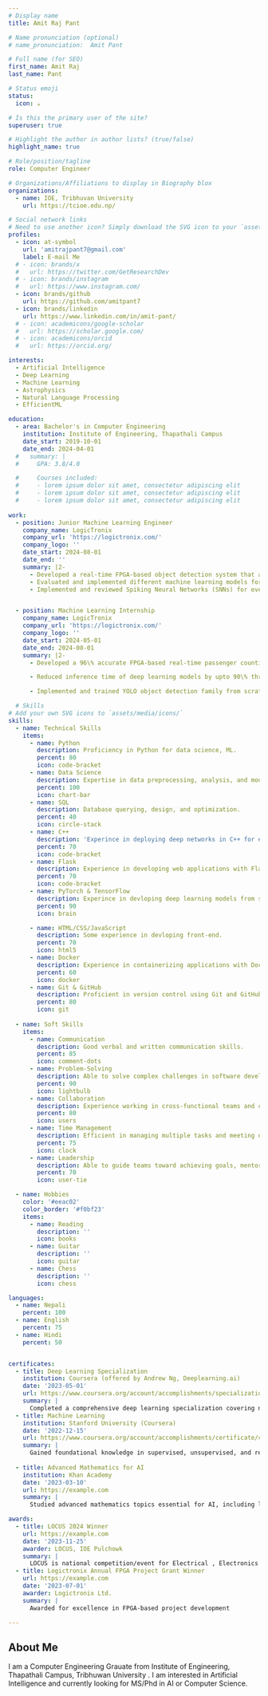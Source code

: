 ```yaml
---
# Display name
title: Amit Raj Pant

# Name pronunciation (optional)
# name_pronunciation:  Amit Pant

# Full name (for SEO)
first_name: Amit Raj
last_name: Pant

# Status emoji
status:
  icon: ☕️

# Is this the primary user of the site?
superuser: true

# Highlight the author in author lists? (true/false)
highlight_name: true

# Role/position/tagline
role: Computer Engineer

# Organizations/Affiliations to display in Biography blox
organizations:
  - name: IOE, Tribhuvan University
    url: https://tcioe.edu.np/

# Social network links
# Need to use another icon? Simply download the SVG icon to your `assets/media/icons/` folder.
profiles:
  - icon: at-symbol
    url: 'amitrajpant7@gmail.com'
    label: E-mail Me
  # - icon: brands/x
  #   url: https://twitter.com/GetResearchDev
  # - icon: brands/instagram
  #   url: https://www.instagram.com/
  - icon: brands/github
    url: https://github.com/amitpant7
  - icon: brands/linkedin
    url: https://www.linkedin.com/in/amit-pant/
  # - icon: academicons/google-scholar
  #   url: https://scholar.google.com/
  # - icon: academicons/orcid
  #   url: https://orcid.org/

interests:
  - Artificial Intelligence
  - Deep Learning
  - Machine Learning
  - Astrophysics
  - Natural Language Processing
  - EfficientML

education:
  - area: Bachelor's in Computer Engineering
    institution: Institute of Engineering, Thapathali Campus
    date_start: 2019-10-01
    date_end: 2024-04-01
  #   summary: |
  #     GPA: 3.8/4.0

  #     Courses included:
  #     - lorem ipsum dolor sit amet, consectetur adipiscing elit
  #     - lorem ipsum dolor sit amet, consectetur adipiscing elit
  #     - lorem ipsum dolor sit amet, consectetur adipiscing elit
 
work:
  - position: Junior Machine Learning Engineer
    company_name: LogicTronix
    company_url: 'https://logictronix.com/'
    company_logo: ''
    date_start: 2024-08-01
    date_end: ''
    summary: |2-
      - Developed a real-time FPGA-based object detection system that achieved 110 FPS on event data by designing a custom network and optimizing inference through threading, leading to 81\% faster inference than conventional methods.
      - Evaluated and implemented different machine learning models for identifying operational anomalies in live motor systems.
      - Implemented and reviewed Spiking Neural Networks (SNNs) for event-based vision applications.


  - position: Machine Learning Internship
    company_name: LogicTronix
    company_url: 'https://logictronix.com/'
    company_logo: ''
    date_start: 2024-05-01
    date_end: 2024-08-01
    summary: |2-
      - Developed a 96\% accurate FPGA-based real-time passenger counting system with head tracking, including dataset preparation.

      - Reduced inference time of deep learning models by upto 90\% through pruning, quantization, and knowledge distillation.

      - Implemented and trained YOLO object detection family from scratch (YOLOv2, YOLOv3, YOLOv4, and YOLOv6) on PyTorch.

  # Skills
# Add your own SVG icons to `assets/media/icons/`
skills:
  - name: Technical Skills
    items:
      - name: Python
        description: Proficiency in Python for data science, ML.
        percent: 80
        icon: code-bracket
      - name: Data Science
        description: Expertise in data preprocessing, analysis, and model development using libraries like Pandas, NumPy, and Scikit-learn.
        percent: 100
        icon: chart-bar
      - name: SQL
        description: Database querying, design, and optimization.
        percent: 40
        icon: circle-stack
      - name: C++
        description: 'Experince in deploying deep networks in C++ for edge computing.'
        percent: 70
        icon: code-bracket
      - name: Flask
        description: Experience in developing web applications with Flask.
        percent: 70
        icon: code-bracket
      - name: PyTorch & TensorFlow 
        description: Experince in devloping deep learning models from scratch PyTorch and TensorFlow.
        percent: 90
        icon: brain

      - name: HTML/CSS/JavaScript
        description: Some experience in devloping front-end.
        percent: 70
        icon: html5
      - name: Docker
        description: Experience in containerizing applications with Docker for deployment and scalability.
        percent: 60
        icon: docker
      - name: Git & GitHub
        description: Proficient in version control using Git and GitHub for collaborative software development.
        percent: 80
        icon: git
  
  - name: Soft Skills
    items:
      - name: Communication
        description: Good verbal and written communication skills.
        percent: 85
        icon: comment-dots
      - name: Problem-Solving
        description: Able to solve complex challenges in software development and data science.
        percent: 90
        icon: lightbulb
      - name: Collaboration
        description: Experience working in cross-functional teams and collaborating with developers, data scientists, and product managers.
        percent: 80
        icon: users
      - name: Time Management
        description: Efficient in managing multiple tasks and meeting deadlines in fast-paced environments.
        percent: 75
        icon: clock
      - name: Leadership
        description: Able to guide teams toward achieving goals, mentor junior developers, and maintain a positive working environment.
        percent: 70
        icon: user-tie

  - name: Hobbies
    color: '#eeac02'
    color_border: '#f0bf23'
    items:
      - name: Reading
        description: ''
        icon: books
      - name: Guitar
        description: ''
        icon: guitar
      - name: Chess
        description: ''
        icon: chess 

languages:
  - name: Nepali
    percent: 100
  - name: English
    percent: 75
  - name: Hindi
    percent: 50


certificates:
  - title: Deep Learning Specialization
    institution: Coursera (offered by Andrew Ng, Deeplearning.ai)
    date: '2023-05-01'
    url: https://www.coursera.org/account/accomplishments/specialization/certificate_code
    summary: |
      Completed a comprehensive deep learning specialization covering neural networks, convolutional networks, sequence models, and more.
  - title: Machine Learning
    institution: Stanford University (Coursera)
    date: '2022-12-15'
    url: https://www.coursera.org/account/accomplishments/certificate/certificate_code
    summary: |
      Gained foundational knowledge in supervised, unsupervised, and reinforcement learning, as well as popular algorithms and techniques.
      
  - title: Advanced Mathematics for AI
    institution: Khan Academy
    date: '2023-03-10'
    url: https://example.com
    summary: |
      Studied advanced mathematics topics essential for AI, including linear algebra, calculus, and probability.

awards:
  - title: LOCUS 2024 Winner
    url: https://example.com
    date: '2023-11-25'
    awarder: LOCUS, IOE Pulchowk
    summary: |
      LOCUS is national competition/event for Electrical , Electronics and Computer Engineering Students held anually in IOE Pulchowk Campus.
  - title: Logictronix Annual FPGA Project Grant Winner
    url: https://example.com
    date: '2023-07-01'
    awarder: Logictronix Ltd.
    summary: |
      Awarded for excellence in FPGA-based project development

---
```

## About Me
I am a Computer Engineering Grauate from Institute of Engineering,  Thapathali Campus, Tribhuwan University . I am interested in Artificial Intelligence and currently looking for MS/Phd in AI or Computer Science.
